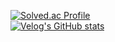 [![Solved.ac Profile](http://mazassumnida.wtf/api/v2/generate_badge?boj=hazing120)](https://solved.ac/hazing120/)
<br>
[![Velog's GitHub stats](https://velog-readme-stats.vercel.app/api?name=cassidy)](https://velog.io/@cassidy/posts)
